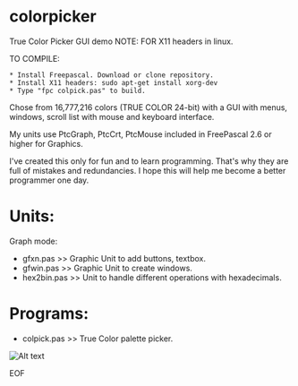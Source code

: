# colorpicker
True Color Picker GUI demo
NOTE: FOR X11 headers in linux.

TO COMPILE:  

    * Install Freepascal. Download or clone repository.
    * Install X11 headers: sudo apt-get install xorg-dev
    * Type "fpc colpick.pas" to build.

Chose from 16,777,216 colors (TRUE COLOR 24-bit) with a GUI with menus, windows, scroll list with mouse and keyboard interface.

My units use PtcGraph, PtcCrt, PtcMouse included in FreePascal 2.6 or higher for Graphics. 


I've created this only for fun and to learn programming. That's why they are full of mistakes and redundancies.
I hope this will help me become a better programmer one day. 

Units:
======

Graph mode:

* gfxn.pas >> Graphic Unit to add buttons, textbox.
* gfwin.pas >> Graphic Unit to create windows.
* hex2bin.pas >> Unit to handle different operations with hexadecimals.

Programs:
=========
* colpick.pas >> True Color palette picker.

![Alt text](cpick.png?raw=true "Color picker")

EOF
